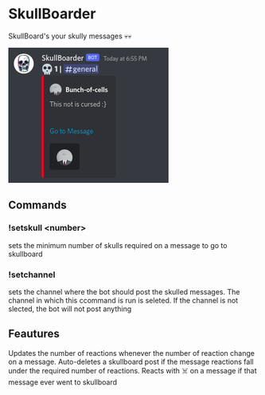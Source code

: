 # SkullBoarder
SkullBoard's your skully messages 💀💀

<img src="ss.png"></img>

## Commands
### !setskull \<number\>
  sets the minimum number of skulls required on a message to go to skullboard

### !setchannel
  sets the channel where the bot should post the skulled messages. The channel in which this ccommand is run is seleted. If the channel is not slected, the bot will not post anything

## Feautures
Updates the number of reactions whenever the number of reaction change on a message. Auto-deletes a skullboard post if the message reactions fall under the required number of reactions. Reacts with ☠️ on a message if that message ever went to skullboard
